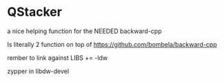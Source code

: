# QStacker
a nice helping function for the NEEDED backward-cpp

Is literally 2 function on top of https://github.com/bombela/backward-cpp

rember to link against LIBS += -ldw

zypper in libdw-devel
